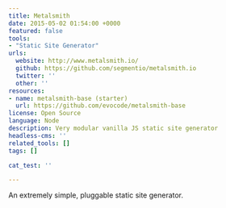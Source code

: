 ```yaml
---
title: Metalsmith
date: 2015-05-02 01:54:00 +0000
featured: false
tools:
- "Static Site Generator"
urls:
  website: http://www.metalsmith.io/
  github: https://github.com/segmentio/metalsmith.io
  twitter: ''
  other: ''
resources:
- name: metalsmith-base (starter)
  url: https://github.com/evocode/metalsmith-base
license: Open Source
language: Node
description: Very modular vanilla JS static site generator
headless-cms: ''
related_tools: []
tags: []

cat_test: ''

---
```

An extremely simple, pluggable static site generator.
